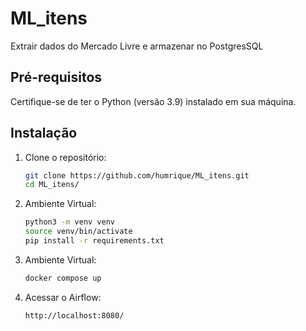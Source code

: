 # ML_itens
Extrair dados do Mercado Livre e armazenar no PostgresSQL

## Pré-requisitos

Certifique-se de ter o Python (versão 3.9) instalado em sua máquina.

## Instalação

1. Clone o repositório:
   ```bash
   git clone https://github.com/humrique/ML_itens.git
   cd ML_itens/

2. Ambiente Virtual:
    ```bash
    python3 -m venv venv
    source venv/bin/activate
    pip install -r requirements.txt

3. Ambiente Virtual:
    ```bash
    docker compose up

4. Acessar o Airflow:
    ```bash
    http://localhost:8080/
